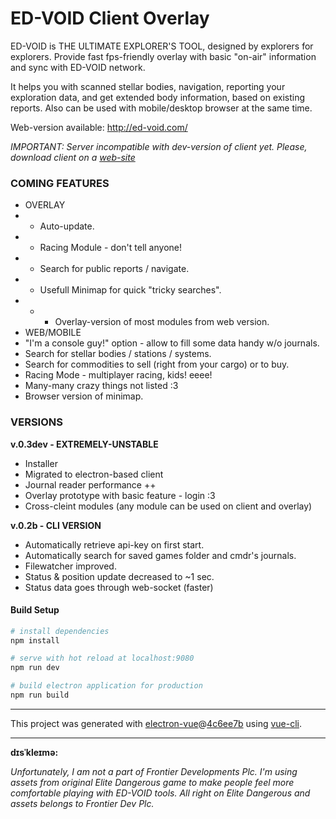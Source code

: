 # ED-VOID Client Overlay

ED-VOID is THE ULTIMATE EXPLORER'S TOOL, designed by explorers for explorers. Provide fast fps-friendly overlay with basic "on-air" information and sync with ED-VOID network.

It helps you with scanned stellar bodies, navigation, reporting your exploration data, and get extended body information, based on existing reports. Also can be used with mobile/desktop browser at the same time.

Web-version available: http://ed-void.com/

*IMPORTANT: Server incompatible with dev-version of client yet. Please, download client on a [web-site](http://ed-void.com/)*

### COMING FEATURES
- OVERLAY
- - Auto-update.
- - Racing Module - don't tell anyone!
- - Search for public reports / navigate.
- - Usefull Minimap for quick "tricky searches".
- - + Overlay-version of most modules from web version.
- WEB/MOBILE
- "I'm a console guy!" option - allow to fill some data handy w/o journals.
- Search for stellar bodies / stations / systems.
- Search for commodities to sell (right from your cargo) or to buy.
- Racing Mode - multiplayer racing, kids! eeee!
- Many-many crazy things not listed :3
- Browser version of minimap.


### VERSIONS
**v.0.3dev - EXTREMELY-UNSTABLE**
- Installer
- Migrated to electron-based client
- Journal reader performance ++
- Overlay prototype with basic feature - login :3
- Cross-cleint modules (any module can be used on client and overlay)


**v.0.2b - CLI VERSION**
- Automatically retrieve api-key on first start.
- Automatically search for saved games folder and cmdr's journals.
- Filewatcher improved.
- Status & position update decreased to ~1 sec.
- Status data goes through web-socket (faster)


#### Build Setup

``` bash
# install dependencies
npm install

# serve with hot reload at localhost:9080
npm run dev

# build electron application for production
npm run build

```


---

This project was generated with [electron-vue](https://github.com/SimulatedGREG/electron-vue)@[4c6ee7b](https://github.com/SimulatedGREG/electron-vue/tree/4c6ee7bf4f9b4aa647a22ec1c1ca29c2e59c3645) using [vue-cli](https://github.com/vuejs/vue-cli).

---


**dɪsˈkleɪmə:**

*Unfortunately, I am not a part of Frontier Developments Plc. I'm using assets from original Elite Dangerous game to make people feel more comfortable playing with ED-VOID tools. All right on Elite Dangerous and assets belongs to Frontier Dev Plc.*
